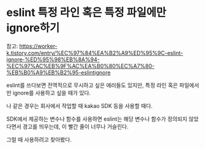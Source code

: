 # eslint 특정 라인 혹은 특정 파일에만 ignore하기

참고: https://worker-k.tistory.com/entry/%EC%97%84%EA%B2%A9%ED%95%9C-eslint-ignore-%ED%95%98%EB%8A%94-%EC%97%AC%EB%9F%AC%EA%B0%80%EC%A7%80-%EB%B0%A9%EB%B2%95-eslintignore

eslint를 쓰다보면 전역적으로 무시하고 싶은 에러들도 있지만, 특정 라인 혹은 파일에서만 ignore를 사용하고 싶을 때가 있다.

나 같은 경우는 회사에서 작업할 때 kakao SDK 등을 사용할 때다.

SDK에서 제공하는 변수나 함수를 사용하면 eslint는 해당 변수나 함수가 정의되지 않았다면서 경고를 띄우는데, 이 빨간 줄이 너무나 거슬린다.

그럴 때 사용하려고 찾아봤다.

##